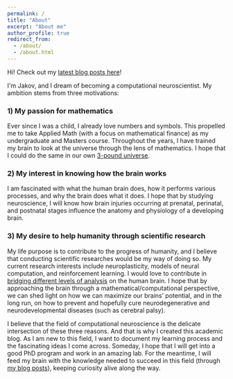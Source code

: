 ```yaml
---
permalink: /
title: "About"
excerpt: "About me"
author_profile: true
redirect_from: 
  - /about/
  - /about.html
---
```

Hi! Check out my [latest blog posts here](https://navivokaj.github.io/year-archive/)! 

I'm Jakov, and I dream of becoming a computational neuroscientist. My ambition stems from three motivations:

### 1) My passion for mathematics

Ever since I was a child, I already love numbers and symbols. This propelled me to take Applied Math (with a focus on mathematical finance) as my undergraduate and Masters course. Throughout the years, I have trained my brain to look at the universe through the lens of mathematics. I hope that I could do the same in our own [3-pound universe](https://faculty.washington.edu/chudler/ffacts.html).

### 2) My interest in knowing how the brain works

I am fascinated with what the human brain does, how it performs various processes, and why the brain does what it does. I hope that by studying neuroscience, I will know how brain injuries occurring at prenatal, perinatal, and postnatal stages influence the anatomy and physiology of a developing brain.

### 3) My desire to help humanity through scientific research

My life purpose is to contribute to the progress of humanity, and I believe that conducting scientific researches would be my way of doing so. My current research interests include neuroplasticity, models of neural computation, and reinforcement learning. I would love to contribute in [bridging different levels of analysis](https://www.youtube.com/watch?v=G9-gfXp_4I4) on the human brain. I hope that by approaching the brain through a mathematical/computational perspective, we can shed light on how we can maximize our brains’ potential, and in the long run, on how to prevent and hopefully cure neurodegenerative and neurodevelopmental diseases (such as cerebral palsy).

I believe that the field of computational neuroscience is the delicate intersection of these three reasons. And that is why I created this academic blog. As I am new to this field, I want to document my learning process and the fascinating ideas I come across. Someday, I hope that I will get into a good PhD program and work in an amazing lab. For the meantime, I will feed my brain with the knowledge needed to succeed in this field (through [my blog posts](https://navivokaj.github.io/year-archive/)), keeping curiosity alive along the way. 
